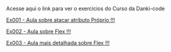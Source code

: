 Acesse aqui o link para ver o exercícios do Curso da Danki-code

<a href="https://kbrallll.github.io/html-css-danki/aulas-html/ex001/index.html">Ex001 - Aula sobre atacar atributo Próprio !!!</a>

<a href="https://kbrallll.github.io/html-css-danki/aulas-html/ex002/index.html">Ex002 - Aula sobre Flex !!!</a>

<a href="https://kbrallll.github.io/html-css-danki/aulas-html/ex003/index.html">Ex003 - Aula mais detalhada sobre Flex !!!</a>


 
